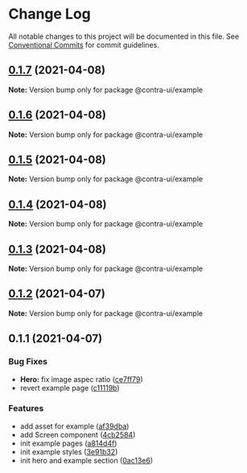 # Change Log

All notable changes to this project will be documented in this file.
See [Conventional Commits](https://conventionalcommits.org) for commit guidelines.

## [0.1.7](https://github.com/akbarnafisa/contra-ui/compare/@contra-ui/example@0.1.6...@contra-ui/example@0.1.7) (2021-04-08)

**Note:** Version bump only for package @contra-ui/example





## [0.1.6](https://github.com/akbarnafisa/contra-ui/compare/@contra-ui/example@0.1.5...@contra-ui/example@0.1.6) (2021-04-08)

**Note:** Version bump only for package @contra-ui/example





## [0.1.5](https://github.com/akbarnafisa/contra-ui/compare/@contra-ui/example@0.1.4...@contra-ui/example@0.1.5) (2021-04-08)

**Note:** Version bump only for package @contra-ui/example





## [0.1.4](https://github.com/akbarnafisa/contra-ui/compare/@contra-ui/example@0.1.3...@contra-ui/example@0.1.4) (2021-04-08)

**Note:** Version bump only for package @contra-ui/example





## [0.1.3](https://github.com/akbarnafisa/contra-ui/compare/@contra-ui/example@0.1.2...@contra-ui/example@0.1.3) (2021-04-08)

**Note:** Version bump only for package @contra-ui/example





## [0.1.2](https://github.com/akbarnafisa/contra-ui/compare/@contra-ui/example@0.1.1...@contra-ui/example@0.1.2) (2021-04-07)

**Note:** Version bump only for package @contra-ui/example





## 0.1.1 (2021-04-07)


### Bug Fixes

* **Hero:** fix image aspec ratio ([ce7ff79](https://github.com/akbarnafisa/contra-ui/commit/ce7ff79dc002ecccff88829c57812874ba2e526a))
* revert example page ([c11119b](https://github.com/akbarnafisa/contra-ui/commit/c11119b9b98ca44b605cd3043cb95dcda2ced7f8))


### Features

* add asset for example ([af39dba](https://github.com/akbarnafisa/contra-ui/commit/af39dba246ef11b5c57bc038e8d3b3db5a59aa4f))
* add Screen component ([4cb2584](https://github.com/akbarnafisa/contra-ui/commit/4cb258419ccb695439143619a8e98f892643c7a4))
* init example pages ([a814d4f](https://github.com/akbarnafisa/contra-ui/commit/a814d4f45cc2b6afe3bc075cc31de89697c0b409))
* init example styles ([3e91b32](https://github.com/akbarnafisa/contra-ui/commit/3e91b322a78207f6a9768df83e2a380f4364fc0c))
* init hero and example section ([0ac13e6](https://github.com/akbarnafisa/contra-ui/commit/0ac13e653c230382f41d8f894d66a6cd44c70b62))
